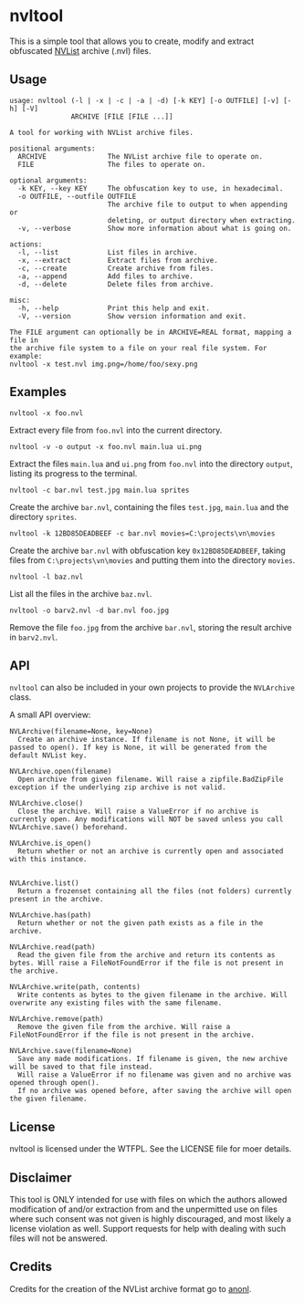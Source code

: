 nvltool
=======

This is a simple tool that allows you to create, modify and extract obfuscated [NVList](http://nvlist.weeaboo.nl) archive (.nvl) files.

Usage
-----
```
usage: nvltool (-l | -x | -c | -a | -d) [-k KEY] [-o OUTFILE] [-v] [-h] [-V]
               ARCHIVE [FILE [FILE ...]]

A tool for working with NVList archive files.

positional arguments:
  ARCHIVE               The NVList archive file to operate on.
  FILE                  The files to operate on.

optional arguments:
  -k KEY, --key KEY     The obfuscation key to use, in hexadecimal.
  -o OUTFILE, --outfile OUTFILE
                        The archive file to output to when appending or
                        deleting, or output directory when extracting.
  -v, --verbose         Show more information about what is going on.

actions:
  -l, --list            List files in archive.
  -x, --extract         Extract files from archive.
  -c, --create          Create archive from files.
  -a, --append          Add files to archive.
  -d, --delete          Delete files from archive.

misc:
  -h, --help            Print this help and exit.
  -V, --version         Show version information and exit.

The FILE argument can optionally be in ARCHIVE=REAL format, mapping a file in
the archive file system to a file on your real file system. For example:
nvltool -x test.nvl img.png=/home/foo/sexy.png
```

Examples
--------
    nvltool -x foo.nvl
Extract every file from `foo.nvl` into the current directory.

    nvltool -v -o output -x foo.nvl main.lua ui.png
Extract the files `main.lua` and `ui.png` from `foo.nvl` into the directory `output`, listing its progress to the terminal.

    nvltool -c bar.nvl test.jpg main.lua sprites
Create the archive `bar.nvl`, containing the files `test.jpg`, `main.lua` and the directory `sprites`.

    nvltool -k 12BD85DEADBEEF -c bar.nvl movies=C:\projects\vn\movies
Create the archive `bar.nvl` with obfuscation key `0x12BD85DEADBEEF`, taking files from `C:\projects\vn\movies` and putting them into the directory `movies`.

    nvltool -l baz.nvl
List all the files in the archive `baz.nvl`.

    nvltool -o barv2.nvl -d bar.nvl foo.jpg
Remove the file `foo.jpg` from the archive `bar.nvl`, storing the result archive in `barv2.nvl`.

API
---
`nvltool` can also be included in your own projects to provide the `NVLArchive` class.

A small API overview:

```
NVLArchive(filename=None, key=None)
  Create an archive instance. If filename is not None, it will be passed to open(). If key is None, it will be generated from the default NVList key.

NVLArchive.open(filename)
  Open archive from given filename. Will raise a zipfile.BadZipFile exception if the underlying zip archive is not valid.

NVLArchive.close()
  Close the archive. Will raise a ValueError if no archive is currently open. Any modifications will NOT be saved unless you call NVLArchive.save() beforehand.

NVLArchive.is_open()
  Return whether or not an archive is currently open and associated with this instance.


NVLArchive.list()
  Return a frozenset containing all the files (not folders) currently present in the archive.

NVLArchive.has(path)
  Return whether or not the given path exists as a file in the archive.

NVLArchive.read(path)
  Read the given file from the archive and return its contents as bytes. Will raise a FileNotFoundError if the file is not present in the archive.

NVLArchive.write(path, contents)
  Write contents as bytes to the given filename in the archive. Will overwrite any existing files with the same filename.

NVLArchive.remove(path)
  Remove the given file from the archive. Will raise a FileNotFoundError if the file is not present in the archive.

NVLArchive.save(filename=None)
  Save any made modifications. If filename is given, the new archive will be saved to that file instead.
  Will raise a ValueError if no filename was given and no archive was opened through open().
  If no archive was opened before, after saving the archive will open the given filename.
```

License
-------
nvltool is licensed under the WTFPL. See the LICENSE file for moer details.

Disclaimer
----------
This tool is ONLY intended for use with files on which the authors allowed modification of and/or extraction from and the unpermitted use on files where such consent was not given is highly discouraged, and most likely a license violation as well.
Support requests for help with dealing with such files will not be answered.

Credits
-------
Credits for the creation of the NVList archive format go to [anonl](http://weeaboo.nl).
